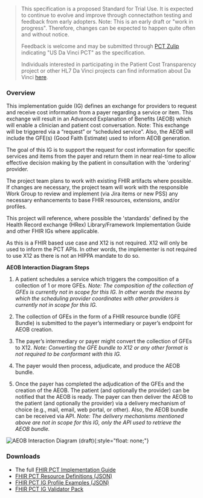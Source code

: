 <blockquote class="stu-note">
<p>
This specification is a proposed Standard for Trial Use. It is expected to continue to evolve and improve through connectathon testing and feedback from early adopters. 
Note: This is an early draft or "work in progress". Therefore, changes can be expected to happen quite often and without notice. 
</p>
<p>
Feedback is welcome and may be submitted through <a href="https://chat.fhir.org/#narrow/stream/301151-Da-Vinci.20PCT">PCT Zulip</a> indicating "US Da Vinci PCT" as the specification.
</p>
<p>
Individuals interested in participating in the Patient Cost Transparency project or other HL7 Da Vinci projects can find information about Da Vinci <a href="http://www.hl7.org/about/davinci">here</a>.
</p>
</blockquote>

### Overview
This implementation guide (IG) defines an exchange for providers to request and receive cost information from a payer regarding a service or item. This exchange will result in an Advanced Explanation of Benefits (AEOB) which will enable a clinician and patient cost conversation. Note: This exchange will be triggered via a “request” or “scheduled service”. Also, the AEOB will include the GFE(s) (Good Faith Estimate) used to inform AEOB generation.

The goal of this IG is to support the request for cost information for specific services and items from the payer and return them in near real-time to allow effective decision making by the patient in consultation with the 'ordering' provider.

The project team plans to work with existing FHIR artifacts where possible. If changes are necessary, the project team will work with the responsible Work Group to review and implement (via Jira items or new PSS) any necessary enhancements to base FHIR resources, extensions, and/or profiles.

This project will reference, where possible the 'standards' defined by the Health Record exchange (HRex) Library/Framework Implementation Guide and other FHIR IGs where applicable.

As this is a FHIR based use case and X12 is not required. X12 will only be used to inform the PCT APIs. In other words, the implementer is not required to use X12 as there is not an HIPPA mandate to do so.

**AEOB Interaction Diagram Steps**

1.  A patient schedules a service which triggers the composition of a collection of 1 or more GFEs. <em>Note: The composition of the collection of GFEs is currently not in scope for this IG. In other words the means by which the scheduling provider coordinates with other providers is currently not in scope for this IG. </em>

2.  The collection of GFEs in the form of a FHIR resource bundle (GFE Bundle) is submitted to the payer’s intermediary or payer’s endpoint for AEOB creation.  

3.  The payer’s intermediary or payer might convert the collection of GFEs to X12.  <em>Note: Converting the GFE bundle to X12 or any other format is not required to be conformant with this IG. </em> 

4.  The payer would then process, adjudicate, and produce the AEOB bundle. 

5.  Once the payer has completed the adjudication of the GFEs and the creation of the AEOB. The patient (and optionally the provider) can be notified that the AEOB is ready. The payer can then deliver the AEOB to the patient (and optionally the provider) via a delivery mechanism of choice (e.g., mail, email, web portal, or other). Also, the AEOB bundle can be received via API. <em>Note: The delivery mechanisms mentioned above are not in scope for this IG, only the API used to retrieve the AEOB bundle. </em>      

![AEOB Interaction Diagram (draft)](AEOB-interaction.png){:style="float: none;"}

### Downloads
* The full [FHIR PCT Implementation Guide](full-ig.zip)
* [FHIR PCT Resource Definitions (JSON)](definitions.json.zip)
* [FHIR PCT IG Profile Examples (JSON)](examples.json.zip)
* [FHIR PCT IG Validator Pack](validator-hl7.fhir.us.davinci-pct.pack)

